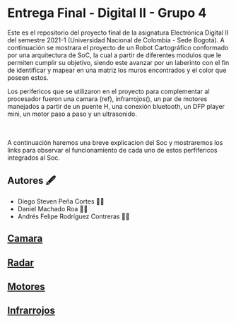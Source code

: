 # Entrega Final - Digital II - Grupo 4
Este es el repositorio del proyecto final de la asignatura Electrónica Digital II del semestre 2021-1 (Universidad Nacional de Colombia - Sede Bogotá). A continuación se mostrara el proyecto de un Robot Cartográfico conformado por una arquitectura de SoC, la cual a partir de diferentes modulos que le permiten cumplir su objetivo, siendo este avanzar por un laberinto con el fin de identificar y mapear en una matriz los muros encontrados y el color que poseen estos. 



Los perifericos que se utilizaron en el proyecto para complementar al procesador fueron una camara (ref), infrarrojos(), un par de motores manejados a partir de un puente H, una conexión bluetooth, un DFP player mini, un motor paso a paso y un ultrasonido.


<br>
<br>
A continuación haremos una breve explicacion del Soc y mostraremos los links para observar el funcionamiento de cada uno de estos perfifericos integrados al Soc.

## Autores :fountain_pen:
- Diego Steven Peña Cortes :mechanic:
- Daniel Machado Roa :technologist:
- Andrés Felipe Rodríguez Contreras :office_worker:
 
## [Camara](w07_entrega-_final-grupo14/Camara.md )
## [Radar](w07_entrega-_final-grupo14/Camara.md )
## [Motores](w07_entrega-_final-grupo14/Camara.md )
## [Infrarrojos](w07_entrega-_final-grupo14/Camara.md )

